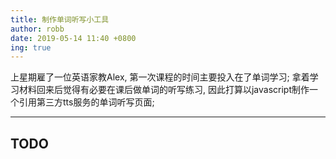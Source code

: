 ```yaml
---
title: 制作单词听写小工具
author: robb
date: 2019-05-14 11:40 +0800
ing: true
---
```

上星期雇了一位英语家教Alex, 第一次课程的时间主要投入在了单词学习; 拿着学习材料回来后觉得有必要在课后做单词的听写练习, 因此打算以javascript制作一个引用第三方tts服务的单词听写页面;

---

## TODO
